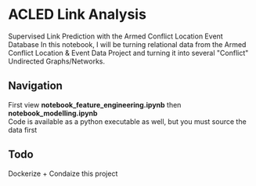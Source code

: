 # ACLED Link Analysis

Supervised Link Prediction with the Armed Conflict Location Event Database
In this notebook, I will be turning relational data from the Armed Conflict
Location & Event Data Project and turning it into several "Conflict"
Undirected Graphs/Networks.

## Navigation
First view **notebook_feature_engineering.ipynb** then **notebook_modelling.ipynb** <br>
Code is available as a python executable as well, but you must source the data first

## Todo
Dockerize + Condaize this project

